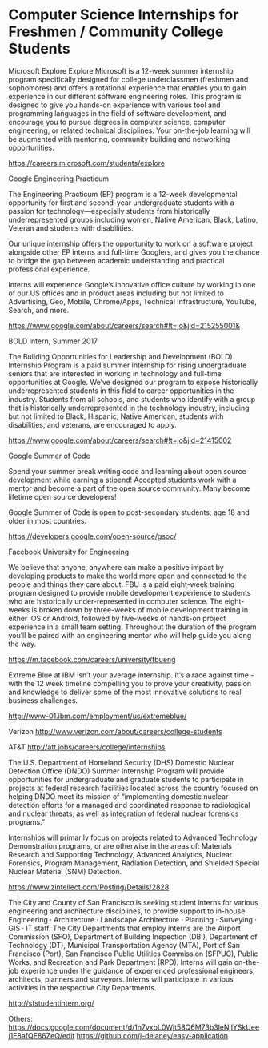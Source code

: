 # Computer Science Internships for Freshmen / Community College Students

Microsoft Explore
Explore Microsoft is a 12-week summer internship program specifically designed for college underclassmen (freshmen and sophomores) and offers a rotational experience that enables you to gain experience in our different software engineering roles. This program is designed to give you hands-on experience with various tool and programming languages in the field of software development, and encourage you to pursue degrees in computer science, computer engineering, or related technical disciplines. Your on-the-job learning will be augmented with mentoring, community building and networking opportunities.

https://careers.microsoft.com/students/explore

Google Engineering Practicum

The Engineering Practicum (EP) program is a 12-week developmental opportunity for first and second-year undergraduate students with a passion for technology—especially students from historically underrepresented groups including women, Native American, Black, Latino, Veteran and students with disabilities.

Our unique internship offers the opportunity to work on a software project alongside other EP interns and full-time Googlers, and gives you the chance to bridge the gap between academic understanding and practical professional experience.

Interns will experience Google’s innovative office culture by working in one of our US offices and in product areas including but not limited to Advertising, Geo, Mobile, Chrome/Apps, Technical Infrastructure, YouTube, Search, and more.

https://www.google.com/about/careers/search#!t=jo&jid=215255001&

BOLD Intern, Summer 2017

The Building Opportunities for Leadership and Development (BOLD) Internship Program is a paid summer internship for rising undergraduate seniors that are interested in working in technology and full-time opportunities at Google. We’ve designed our program to expose historically underrepresented students in this field to career opportunities in the industry. Students from all schools, and students who identify with a group that is historically underrepresented in the technology industry, including but not limited to Black, Hispanic, Native American, students with disabilities, and veterans, are encouraged to apply.

https://www.google.com/about/careers/search#!t=jo&jid=21415002

Google Summer of Code

Spend your summer break writing code and learning about open source development while earning a stipend! Accepted students work with a mentor and become a part of the open source community. Many become lifetime open source developers!

Google Summer of Code is open to post-secondary students, age 18 and older in most countries.

https://developers.google.com/open-source/gsoc/

Facebook University for Engineering

We believe that anyone, anywhere can make a positive impact by developing products to make the world more open and connected to the people and things they care about. FBU is a paid eight-week training program designed to provide mobile development experience to students who are historically under-represented in computer science.
The eight-weeks is broken down by three-weeks of mobile development training in either iOS or Android, followed by five-weeks of hands-on project experience in a small team setting. Throughout the duration of the program you’ll be paired with an engineering mentor who will help guide you along the way.

https://m.facebook.com/careers/university/fbueng

Extreme Blue at IBM isn’t your average internship. It’s a race against time - with the 12 week timeline compelling you to prove your creativity, passion and knowledge to deliver some of the most innovative solutions to real business challenges.

http://www-01.ibm.com/employment/us/extremeblue/

Verizon
http://www.verizon.com/about/careers/college-students

AT&T
http://att.jobs/careers/college/internships

The U.S. Department of Homeland Security (DHS) Domestic Nuclear Detection Office (DNDO) Summer Internship Program will provide opportunities for undergraduate and graduate students to participate in projects at federal research facilities located across the country focused on helping DNDO meet its mission of “implementing domestic nuclear detection efforts for a managed and coordinated response to radiological and nuclear threats, as well as integration of federal nuclear forensics programs.”

Internships will primarily focus on projects related to Advanced Technology Demonstration programs, or are otherwise in the areas of: Materials Research and Supporting Technology, Advanced Analytics, Nuclear Forensics, Program Management, Radiation Detection, and Shielded Special Nuclear Material (SNM) Detection.

https://www.zintellect.com/Posting/Details/2828

The City and County of San Francisco is seeking student interns for various engineering and architecture disciplines, to provide support to in-house Engineering · Architecture · Landscape Architecture · Planning · Surveying · GIS · IT staff. The City Departments that employ interns are the Airport Commission (SFO), Department of Building Inspection (DBI), Department of Technology (DT), Municipal Transportation Agency (MTA), Port of San Francisco (Port), San Francisco Public Utilities Commission (SFPUC), Public Works, and Recreation and Park Department (RPD). Interns will gain on-the-job experience under the guidance of experienced professional engineers, architects, planners and surveyors. Interns will participate in various activities in the respective City Departments.

http://sfstudentintern.org/

Others:
https://docs.google.com/document/d/1n7vxbL0Wjt58Q6M73b3leNjIYSkUeej1E8afQF86ZeQ/edit
https://github.com/j-delaney/easy-application
